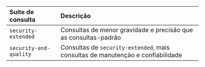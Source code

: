   | Suite de consulta      | Descrição                                                                       |
  |:---------------------- |:------------------------------------------------------------------------------- |
  | `security-extended`    | Consultas de menor gravidade e precisão que as consultas-padrão                 |
  | `security-and-quality` | Consultas de `security-extended`, mais consultas de manutenção e confiabilidade |
